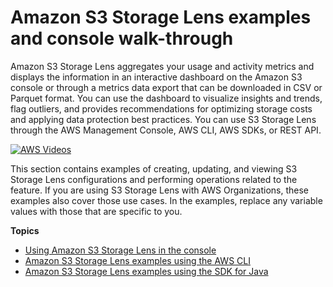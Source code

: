 # Amazon S3 Storage Lens examples and console walk\-through<a name="S3LensExamples"></a>

Amazon S3 Storage Lens aggregates your usage and activity metrics and displays the information in an interactive dashboard on the Amazon S3 console or through a metrics data export that can be downloaded in CSV or Parquet format\. You can use the dashboard to visualize insights and trends, flag outliers, and provides recommendations for optimizing storage costs and applying data protection best practices\. You can use S3 Storage Lens through the AWS Management Console, AWS CLI, AWS SDKs, or REST API\. 

[![AWS Videos](http://img.youtube.com/vi/https://www.youtube.com/embed/TNmZEvwFiOA/0.jpg)](http://www.youtube.com/watch?v=https://www.youtube.com/embed/TNmZEvwFiOA)

This section contains examples of creating, updating, and viewing S3 Storage Lens configurations and performing operations related to the feature\. If you are using S3 Storage Lens with AWS Organizations, these examples also cover those use cases\. In the examples, replace any variable values with those that are specific to you\.

**Topics**
+ [Using Amazon S3 Storage Lens in the console](storage_lens_console.md)
+ [Amazon S3 Storage Lens examples using the AWS CLI](S3LensCLIExamples.md)
+ [Amazon S3 Storage Lens examples using the SDK for Java](S3LensJavaExamples.md)